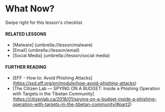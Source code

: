 [Title]: # (How to spot Phishing)
[Order]: # (9)

**What Now?**
=================

Swipe right for this lesson's checklist

#### **RELATED LESSONS**

*   [Malware] (umbrella://lesson/malware)
*   [Email] (umbrella://lesson/email)
*   [Social Media] (umbrella://lesson/social media)

#### **FURTHER READING**

*   [EFF - How to: Avoid Phishing Attacks] (https://ssd.eff.org/en/module/how-avoid-phishing-attacks) 
*   [The Citizen Lab — SPYING ON A BUDGET: Inside a Phishing Operation with Targets in the Tibetan Community] (https://citizenlab.ca/2018/01/spying-on-a-budget-inside-a-phishing-operation-with-targets-in-the-tibetan-community/#part2)